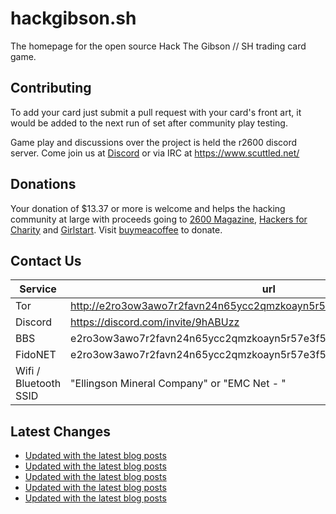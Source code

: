 # hackgibson.sh
The homepage for the open source Hack The Gibson // SH trading card game.


## Contributing

To add your card just submit a pull request with your card's front art, it would be added to the next run of set after community play testing.

Game play and discussions over the project is held the r2600 discord server. Come join us at [Discord](https://discord.com/invite/9hABUzz) or via IRC at https://www.scuttled.net/


## Donations

Your donation of $13.37 or more is welcome and helps the hacking community at large with proceeds going to [2600 Magazine](https://2600.com/), [Hackers for Charity](https://hackersforcharity.org) and [Girlstart](https://girlstart.org).  Visit [buymeacoffee](https://www.buymeacoffee.com/hackgibson.sh) to donate.


## Contact Us

Service | url
-|-
Tor | http://e2ro3ow3awo7r2favn24n65ycc2qmzkoayn5r57e3f56nvjwdcgg32ad.onion
Discord | https://discord.com/invite/9hABUzz
BBS | e2ro3ow3awo7r2favn24n65ycc2qmzkoayn5r57e3f56nvjwdcgg32ad.onion:23
FidoNET | e2ro3ow3awo7r2favn24n65ycc2qmzkoayn5r57e3f56nvjwdcgg32ad.onion:24554
Wifi / Bluetooth SSID | "Ellingson Mineral Company" or "EMC Net - <fidonet address>"

## Latest Changes
<!-- BLOG-POST-LIST:START -->
- [Updated with the latest blog posts](https://github.com/DFW2600/hackgibson.sh/commit/40528add29efdf617d59257b7c11e0903caaa4fa)
- [Updated with the latest blog posts](https://github.com/DFW2600/hackgibson.sh/commit/8b2144cfe31f50477a9c501ab08402a198a54d54)
- [Updated with the latest blog posts](https://github.com/DFW2600/hackgibson.sh/commit/f0fe4aa5fb390978491a0e2c84442db8a459fb67)
- [Updated with the latest blog posts](https://github.com/DFW2600/hackgibson.sh/commit/9a58a7dd33b28f31e62dcc4baa4ebf18f4accaad)
- [Updated with the latest blog posts](https://github.com/DFW2600/hackgibson.sh/commit/b62a40a0aa7d0e0b624557cad0b9851bf31608db)
<!-- BLOG-POST-LIST:END -->
